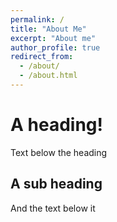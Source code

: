```yaml
---
permalink: /
title: "About Me"
excerpt: "About me"
author_profile: true
redirect_from: 
  - /about/
  - /about.html
---
```



A heading!
======

Text below the heading

A sub heading
------

And the text below it








